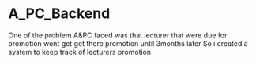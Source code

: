 # A_PC_Backend

One of the problem A&PC faced was that lecturer that were due for promotion wont get get there promotion until 3months later
So i created a system to keep track of lecturers promotion
